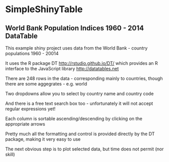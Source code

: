 # SimpleShinyTable

## World Bank Population Indices 1960 - 2014 DataTable
   
  This example shiny project uses data from the World Bank - country populations 1960 - 20014
  
  It uses the R package DT http://rstudio.github.io/DT/ which provides an R interface to the JavaScript library http://datatables.net
  
  There are 248 rows in the data - corresponding mainly to countries, though there are some aggegrates - e.g. world
  
  Two dropdowns allow you to select by country name and country code
  
  And there is a free text search box too - unfortunately it will not accept regular expressions yet!
  
  Each column is sortable ascending/descending by clicking on the appropriate arrows
  
  Pretty much all the formatting and control is provided directly by the DT package, making it very easy to use
  
  The next obvious step is to plot selected data, but time does not permit (nor skill)
